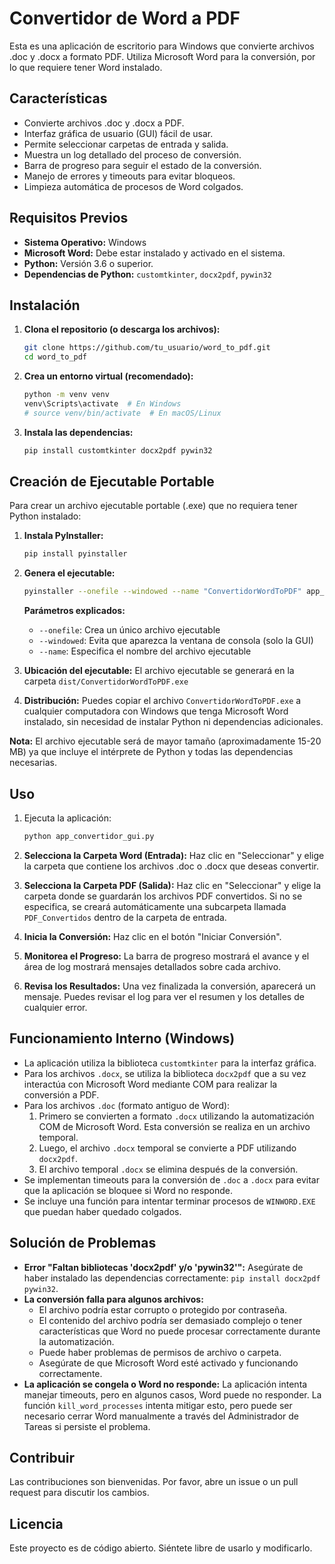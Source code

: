 <!-- filepath: c:\Users\CCT\projects\docx2pdf\README.md -->

# Convertidor de Word a PDF

Esta es una aplicación de escritorio para Windows que convierte archivos .doc y .docx a formato PDF. Utiliza Microsoft Word para la conversión, por lo que requiere tener Word instalado.

## Características

- Convierte archivos .doc y .docx a PDF.
- Interfaz gráfica de usuario (GUI) fácil de usar.
- Permite seleccionar carpetas de entrada y salida.
- Muestra un log detallado del proceso de conversión.
- Barra de progreso para seguir el estado de la conversión.
- Manejo de errores y timeouts para evitar bloqueos.
- Limpieza automática de procesos de Word colgados.

## Requisitos Previos

- **Sistema Operativo:** Windows
- **Microsoft Word:** Debe estar instalado y activado en el sistema.
- **Python:** Versión 3.6 o superior.
- **Dependencias de Python:** `customtkinter`, `docx2pdf`, `pywin32`

## Instalación

1. **Clona el repositorio (o descarga los archivos):**

   ```bash
   git clone https://github.com/tu_usuario/word_to_pdf.git
   cd word_to_pdf
   ```

2. **Crea un entorno virtual (recomendado):**

   ```bash
   python -m venv venv
   venv\Scripts\activate  # En Windows
   # source venv/bin/activate  # En macOS/Linux
   ```

3. **Instala las dependencias:**

   ```bash
   pip install customtkinter docx2pdf pywin32
   ```

## Creación de Ejecutable Portable

Para crear un archivo ejecutable portable (.exe) que no requiera tener Python instalado:

1. **Instala PyInstaller:**

   ```bash
   pip install pyinstaller
   ```

2. **Genera el ejecutable:**

   ```bash
   pyinstaller --onefile --windowed --name "ConvertidorWordToPDF" app_convertidor_gui.py
   ```

   **Parámetros explicados:**
   - `--onefile`: Crea un único archivo ejecutable
   - `--windowed`: Evita que aparezca la ventana de consola (solo la GUI)
   - `--name`: Especifica el nombre del archivo ejecutable

3. **Ubicación del ejecutable:**
   El archivo ejecutable se generará en la carpeta `dist/ConvertidorWordToPDF.exe`

4. **Distribución:**
   Puedes copiar el archivo `ConvertidorWordToPDF.exe` a cualquier computadora con Windows que tenga Microsoft Word instalado, sin necesidad de instalar Python ni dependencias adicionales.

**Nota:** El archivo ejecutable será de mayor tamaño (aproximadamente 15-20 MB) ya que incluye el intérprete de Python y todas las dependencias necesarias.

## Uso

1. Ejecuta la aplicación:

   ```bash
   python app_convertidor_gui.py
   ```

2. **Selecciona la Carpeta Word (Entrada):** Haz clic en "Seleccionar" y elige la carpeta que contiene los archivos .doc o .docx que deseas convertir.
3. **Selecciona la Carpeta PDF (Salida):** Haz clic en "Seleccionar" y elige la carpeta donde se guardarán los archivos PDF convertidos. Si no se especifica, se creará automáticamente una subcarpeta llamada `PDF_Convertidos` dentro de la carpeta de entrada.
4. **Inicia la Conversión:** Haz clic en el botón "Iniciar Conversión".
5. **Monitorea el Progreso:** La barra de progreso mostrará el avance y el área de log mostrará mensajes detallados sobre cada archivo.
6. **Revisa los Resultados:** Una vez finalizada la conversión, aparecerá un mensaje. Puedes revisar el log para ver el resumen y los detalles de cualquier error.

## Funcionamiento Interno (Windows)

- La aplicación utiliza la biblioteca `customtkinter` para la interfaz gráfica.
- Para los archivos `.docx`, se utiliza la biblioteca `docx2pdf` que a su vez interactúa con Microsoft Word mediante COM para realizar la conversión a PDF.
- Para los archivos `.doc` (formato antiguo de Word):
  1. Primero se convierten a formato `.docx` utilizando la automatización COM de Microsoft Word. Esta conversión se realiza en un archivo temporal.
  2. Luego, el archivo `.docx` temporal se convierte a PDF utilizando `docx2pdf`.
  3. El archivo temporal `.docx` se elimina después de la conversión.
- Se implementan timeouts para la conversión de `.doc` a `.docx` para evitar que la aplicación se bloquee si Word no responde.
- Se incluye una función para intentar terminar procesos de `WINWORD.EXE` que puedan haber quedado colgados.

## Solución de Problemas

- **Error "Faltan bibliotecas 'docx2pdf' y/o 'pywin32'":**
  Asegúrate de haber instalado las dependencias correctamente: `pip install docx2pdf pywin32`.
- **La conversión falla para algunos archivos:**
  - El archivo podría estar corrupto o protegido por contraseña.
  - El contenido del archivo podría ser demasiado complejo o tener características que Word no puede procesar correctamente durante la automatización.
  - Puede haber problemas de permisos de archivo o carpeta.
  - Asegúrate de que Microsoft Word esté activado y funcionando correctamente.
- **La aplicación se congela o Word no responde:**
  La aplicación intenta manejar timeouts, pero en algunos casos, Word puede no responder. La función `kill_word_processes` intenta mitigar esto, pero puede ser necesario cerrar Word manualmente a través del Administrador de Tareas si persiste el problema.

## Contribuir

Las contribuciones son bienvenidas. Por favor, abre un issue o un pull request para discutir los cambios.

## Licencia

Este proyecto es de código abierto. Siéntete libre de usarlo y modificarlo.

